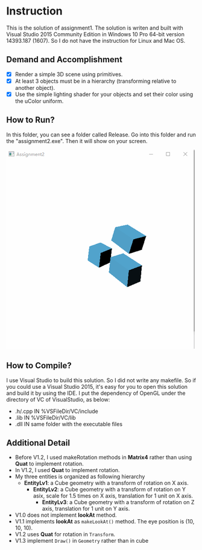 # Instruction
This is the solution of assignment1. The solution is writen and built with Visual Studio 2015 Community Edition in Windows 10 Pro 64-bit version 14393.187 (1607). So I do not have the instruction for Linux and Mac OS.

## Demand and Accomplishment
- [x] Render a simple 3D scene using primitives.
- [x] At least 3 objects must be in a hierarchy (transforming relative to another object).
- [x] Use the simple lighting shader for your objects and set their color using the uColor uniform.

## How to Run?
In this folder, you can see a folder called Release. Go into this folder and run the "assignment2.exe". Then it will show on your screen.

![Image of Playing](https://github.com/miniwangdali/ICG-Homework/blob/master/Assignment2/assignment2/assignment2.gif)

## How to Compile?
I use Visual Studio to build this solution. So I did not write any makefile. So if you could use a Visual Studio 2015, it's easy for you to open this solution and build it by using the IDE. I put the dependency of OpenGL under the directory of VC of VisualStudio, as below:
- .h/.cpp IN %VSFileDir/VC/include
- .lib IN %VSFileDir/VC/lib
- .dll IN same folder with the executable files

## Additional Detail
- Before V1.2, I used makeRotation methods in **Matrix4** rather than using **Quat** to implement rotation.
- In V1.2, I used **Quat** to implement rotation.
- My three entities is organized as following hierarchy
    - **EntityLv1**: a Cube geometry with a transform of rotation on X axis.
        - **EntityLv2**: a Cube geometry with a transform of rotation on Y asix, scale for 1.5 times on X axis, translation for 1 unit on X axis. 
            - **EntityLv3**: a Cube geometry with a transform of rotation on Z axis, translation for 1 unit on Y axis.
- V1.0 does not implement **lookAt** method.
- V1.1 implements **lookAt** as ```makeLookAt()``` method. The eye position is (10, 10, 10).
- V1.2 uses **Quat** for rotation in ```Transform```.
- V1.3 implement ```Draw()``` in ```Geometry``` rather than in cube
